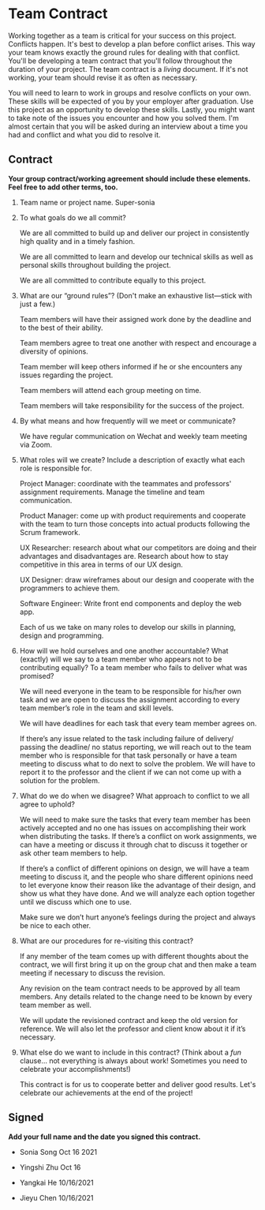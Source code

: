 # Team Contract

Working together as a team is critical for your success on this project. Conflicts happen. It's best to develop a plan before conflict arises. This way your team knows exactly the ground rules for dealing with that conflict. You'll be developing a team contract that you'll follow throughout the duration of your project. The team contract is a _living_ document. If it's not working, your team should revise it as often as necessary.

You will need to learn to work in groups and resolve conflicts on your own. These skills will be expected of you by your employer after graduation. Use this project as an opportunity to develop these skills. Lastly, you might want to take note of the issues you encounter and how you solved them. I'm almost certain that you will be asked during an interview about a time you had and conflict and what you did to resolve it.

## Contract

**Your group contract/working agreement should include these elements. Feel free to add other terms, too.**

1. Team name or project name.
   Super-sonia

2. To what goals do we all commit?

   We are all committed to build up and deliver our project in consistently high quality and in a timely fashion.

   We are all committed to learn and develop our technical skills as well as personal skills throughout building the project.

   We are all committed to contribute equally to this project.

3. What are our “ground rules”? (Don't make an exhaustive list—stick with just a few.)

   Team members will have their assigned work done by the deadline and to the best of their ability.

   Team members agree to treat one another with respect and encourage a diversity of opinions.

   Team member will keep others informed if he or she encounters any issues regarding the project.

   Team members will attend each group meeting on time. 
	 
   Team members will take responsibility for the success of the project. 


4. By what means and how frequently will we meet or communicate?

   We have regular communication on Wechat and weekly team meeting via Zoom.

5. What roles will we create? Include a description of exactly what each role is responsible for.

   Project Manager: coordinate with the teammates and professors' assignment requirements. Manage the timeline and team communication.

   Product Manager: come up with product requirements and cooperate with the team to turn those concepts into actual products following the Scrum framework.
   
   UX Researcher: research about what our competitors are doing and their advantages and disadvantages are. Research about how to stay competitive in this area in terms of our UX design.

   UX Designer: draw wireframes about our design and cooperate with the programmers to achieve them.

   Software Engineer: Write front end components and deploy the web app.

   Each of us we take on many roles to develop our skills in planning, design and programming.

6. How will we hold ourselves and one another accountable? What (exactly) will we say to a team member who appears not to be contributing equally? To a team member who fails to deliver what was promised?

   We will need everyone in the team to be responsible for his/her own task and we are open to discuss the assignment according to every team member’s role in the team and skill levels.

   We will have deadlines for each task that every team member agrees on.

   If there’s any issue related to the task including failure of delivery/ passing the deadline/ no status reporting, we will reach out to the team member who is responsible for that task personally or have a team meeting to discuss what to do next to solve the problem. We will have to report it to the professor and the client if we can not come up with a solution for the problem.

7. What do we do when we disagree? What approach to conflict to we all agree to uphold?

   We will need to make sure the tasks that every team member has been actively accepted and no one has issues on accomplishing their work when distributing the tasks. If there’s a conflict on work assignments, we can have a meeting or discuss it through chat to discuss it together or ask other team members to help.

   If there’s a conflict of different opinions on design, we will have a team meeting to discuss it, and the people who share different opinions need to let everyone know their reason like the advantage of their design, and show us what they have done. And we will analyze each option together until we discuss which one to use.

   Make sure we don’t hurt anyone’s feelings during the project and always be nice to each other.

8. What are our procedures for re-visiting this contract?

   If any member of the team comes up with different thoughts about the contract, we will first bring it up on the group chat and then make a team meeting if necessary to discuss the revision.

   Any revision on the team contract needs to be approved by all team members. Any details related to the change need to be known by every team member as well.

   We will update the revisioned contract and keep the old version for reference. We will also let the professor and client know about it if it’s necessary.

9. What else do we want to include in this contract? (Think about a _fun_ clause... not everything is always about work! Sometimes you need to celebrate your accomplishments!)

	This contract is for us to cooperate better and deliver good results.
	Let's celebrate our achievements at the end of the project!

## Signed

**Add your full name and the date you signed this contract.**

- Sonia Song Oct 16 2021

- Yingshi Zhu Oct 16

- Yangkai He  10/16/2021

- Jieyu Chen 10/16/2021
